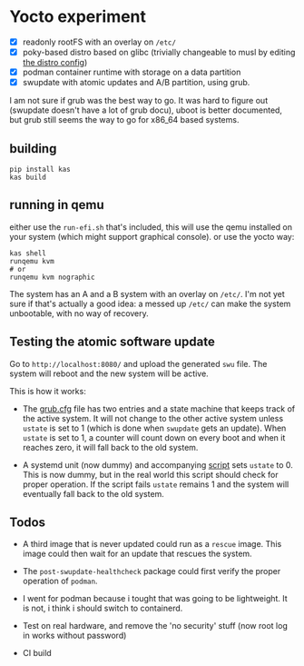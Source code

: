 # Yocto experiment

* [x] readonly rootFS with an overlay on `/etc/`
* [x] poky-based distro based on glibc (trivially changeable to musl by editing [the distro config](./meta-kapernikov/conf/distro/kapernikov.conf))
* [x] podman container runtime with storage on a data partition
* [x] swupdate with atomic updates and A/B partition, using grub.

I am not sure if grub was the best way to go. It was hard to figure out (swupdate doesn't have a lot of grub docu), uboot is better documented, but grub still seems the way to go for x86_64 based systems.

## building

```shell
pip install kas
kas build
```

## running in qemu

either use the `run-efi.sh` that's included, this will use the qemu installed on your system (which might support graphical console). or use the yocto way:

```shell
kas shell
runqemu kvm
# or
runqemu kvm nographic 
```

The system has an A and a B system with an overlay on `/etc/`. I'm not yet sure if that's actually a good idea: a messed up `/etc/` can make the system unbootable, with no way of recovery.

## Testing the atomic software update

Go to `http://localhost:8080/` and upload the generated `swu` file. The system will reboot and the new system will be active.

This is how it works:

* The [grub.cfg](./meta-kapernikov/recipes-core/images/image-kapernikov/grub.cfg) file has two entries and a state machine that keeps track of the active system. It will not change to the other active system unless `ustate` is set to 1 (which is done when `swupdate` gets an update). When `ustate` is set to 1, a counter will count down on every boot and when it reaches zero, it will fall back to the old system.

* A systemd unit (now dummy) and accompanying [script](./meta-kapernikov/recipes-core/images/image-kapernikov.bb) sets `ustate` to 0. This is now dummy, but in the real world this script should check for proper operation. If the script fails `ustate` remains 1 and the system will eventually fall back to the old system.

## Todos

* A third image that is never updated could run as a `rescue` image. This image could then wait for an update that rescues the system.

* The `post-swupdate-healthcheck` package could first verify the proper operation of `podman`.

* I went for podman because i tought that was going to be lightweight. It is not, i think i should switch to containerd.

* Test on real hardware, and remove the 'no security' stuff (now root log in works without password)

* CI build
